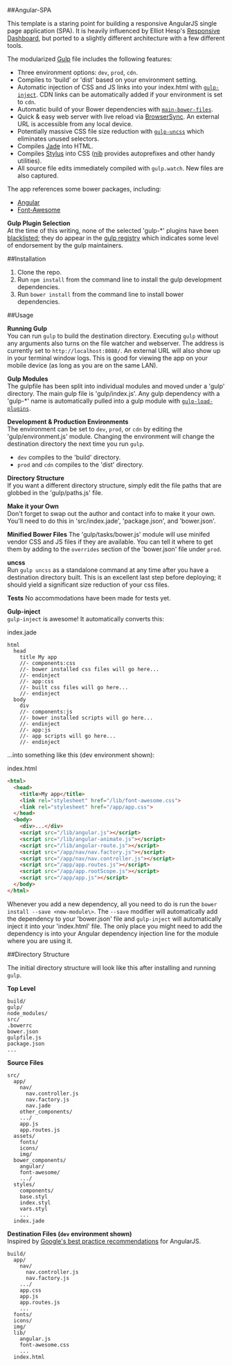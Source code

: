 ##Angular-SPA

This template is a staring point for building a responsive AngularJS single page application (SPA).  It is heavily influenced by Elliot Hesp's [Responsive Dashboard](https://github.com/Ehesp/Responsive-Dashboard), but ported to a slightly different architecture with a few different tools.

The modularized [Gulp](http://gulpjs.com/) file includes the following features:

* Three environment options: `dev`, `prod`, `cdn`.
* Compiles to 'build' or 'dist' based on your environment setting.
* Automatic injection of CSS and JS links into your index.html with [`gulp-inject`](https://www.npmjs.org/package/gulp-inject/).  CDN links can be automatically added if your environment is set to `cdn`.
* Automatic build of your Bower dependencies with [`main-bower-files`](https://www.npmjs.org/package/main-bower-files/).
* Quick & easy web server with live reload via [BrowserSync](http://www.browsersync.io/).  An external URL is accessible from any local device.
* Potentially massive CSS file size reduction with [`gulp-uncss`](https://www.npmjs.org/package/gulp-uncss/) which eliminates unused selectors.
* Compiles [Jade](http://jade-lang.com/) into HTML.
* Compiles [Stylus](http://learnboost.github.io/stylus/) into CSS ([nib](https://www.npmjs.org/package/nib) provides autoprefixes and other handy utilities).
* All source file edits immediately compiled with `gulp.watch`.  New files are also captured.

The app references some bower packages, including:

* [Angular](https://angularjs.org/)
* [Font-Awesome](http://fontawesome.io/)

**Gulp Plugin Selection**  
At the time of this writing, none of the selected 'gulp-*' plugins have been [blacklisted](https://github.com/gulpjs/plugins/blob/master/src/blackList.json); they do appear in the [gulp registry](http://gulpjs.com/plugins/) which indicates some level of endorsement by the gulp maintainers.

##Installation

1. Clone the repo.
2. Run `npm install` from the command line to install the gulp development dependencies.
3. Run `bower install` from the command line to install bower dependencies.

##Usage

**Running Gulp**  
You can run `gulp` to build the destination directory.  Executing `gulp` without any arguments also turns on the file watcher and webserver.  The address is currently set to `http://localhost:8088/`.  An external URL will also show up in your terminal window logs.  This is good for viewing the app on your mobile device (as long as you are on the same LAN).

**Gulp Modules**  
The gulpfile has been split into individual modules and moved under a 'gulp' directory.  The main gulp file is 'gulp/index.js'.  Any gulp dependency with a 'gulp-*' name is automatically pulled into a gulp module with [`gulp-load-plugins`](https://www.npmjs.org/package/gulp-load-plugins/).

**Development & Production Environments**  
The environment can be set to `dev`, `prod`, or `cdn` by editing the 'gulp/environment.js' module.  Changing the environment will change the destination directory the next time you run `gulp`.  

* `dev` compiles to the 'build' directory.
* `prod` and `cdn` compiles to the 'dist' directory.

**Directory Structure**  
If you want a different directory structure, simply edit the file paths that are globbed in the 'gulp/paths.js' file.

**Make it your Own**  
Don't forget to swap out the author and contact info to make it your own.  You'll need to do this in 'src/index.jade', 'package.json', and 'bower.json'.

**Minified Bower Files**
The 'gulp/tasks/bower.js' module will use minifed vendor CSS and JS files if they are available.  You can tell it where to get them by adding to the `overrides` section of the 'bower.json' file under `prod`.

**uncss**  
Run `gulp uncss` as a standalone command at any time after you have a destination directory built.  This is an excellent last step before deploying; it should yield a significant size reduction of your css files.

**Tests**
No accommodations have been made for tests yet.

**Gulp-inject**  
`gulp-inject` is awesome!  It automatically converts this:

index.jade
```jade
html
  head
    title My app
    //- components:css
    //- bower installed css files will go here...
    //- endinject
    //- app:css
    //- built css files will go here...
    //- endinject
  body
    div
    //- components:js
    //- bower installed scripts will go here...
    //- endinject
    //- app:js
    //- app scripts will go here...
    //- endinject
```

...into something like this (dev environment shown):

index.html
```html
<html>
  <head>
    <title>My app</title>
    <link rel="stylesheet" href="/lib/font-awesome.css">
    <link rel="stylesheet" href="/app/app.css">
  </head>
  <body>
    <div>...</div>
    <script src="/lib/angular.js"></script>
    <script src="/lib/angular-animate.js"></script>
    <script src="/lib/angular-route.js"></script>
    <script src="/app/nav/nav.factory.js"></script>
    <script src="/app/nav/nav.controller.js"></script>
    <script src="/app/app.routes.js"></script>
    <script src="/app/app.rootScope.js"></script>
    <script src="/app/app.js"></script>
  </body>
</html>
```
Whenever you add a new dependency, all you need to do is run the `bower install --save <new-module\>`.  The `--save` modifier will automatically add the dependency to your 'bower.json' file and  `gulp-inject` will automatically inject it into your 'index.html' file.  The only place you might need to add the dependency is into your Angular dependency injection line for the module where you are using it.

##Directory Structure

The initial directory structure will look like this after installing and running `gulp`.

**Top Level**  
```
build/
gulp/
node_modules/
src/
.bowerrc
bower.json
gulpfile.js
package.json
...
```

**Source Files**  
```
src/
  app/
    nav/
      nav.controller.js
      nav.factory.js
      nav.jade
    other_components/
    .../
    app.js
    app.routes.js
  assets/
    fonts/
    icons/
    img/
  bower_components/
    angular/
    font-awesome/
    .../
  styles/
    components/
    base.styl
    index.styl
    vars.styl
    ...
  index.jade
```

**Destination Files (`dev` environment shown)**  
Inspired by [Google's best practice recommendations](https://docs.google.com/document/d/1XXMvReO8-Awi1EZXAXS4PzDzdNvV6pGcuaF4Q9821Es/pub) for AngularJS.
```
build/
  app/
    nav/
      nav.controller.js
      nav.factory.js
    .../
    app.css
    app.js
    app.routes.js
    ...
  fonts/
  icons/
  img/
  lib/
    angular.js
    font-awesome.css
    ...
  index.html
```
